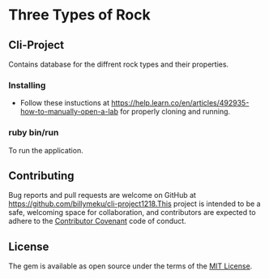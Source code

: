 # Three Types of Rock

## Cli-Project

Contains database for the diffrent rock types and their properties.

### Installing

- Follow these instuctions at https://help.learn.co/en/articles/492935-how-to-manually-open-a-lab for properly cloning and running.

### ruby bin/run

To run the application.

## Contributing

Bug reports and pull requests are welcome on GitHub at https://github.com/billymeku/cli-project1218.This project is intended to be a safe, welcoming space for collaboration, and contributors are expected to adhere to the [Contributor Covenant](http://contributor-covenant.org) code of conduct.

## License

The gem is available as open source under the terms of the [MIT License](https://opensource.org/licenses/MIT).
